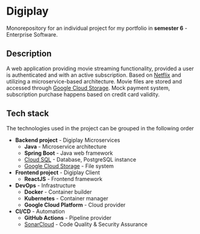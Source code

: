 # Digiplay
Monorepository for an individual project for my portfolio in **semester 6** - Enterprise Software. 

## Description
A web application providing movie streaming functionality, provided a user is authenticated and with an active subscription. Based on <a href="https://www.netflix.com">Netflix</a> and utilizing a microservice-based architecture. Movie files are stored and accessed through <a href="https://cloud.google.com/storage" target="_blank">Google Cloud Storage</a>. Mock payment system, subscription purchase happens based on credit card validity.

## Tech stack
The technologies used in the project can be grouped in the following order
* **Backend project** - Digiplay Microservices
  - **Java** - Microservice architecture
  - **Spring Boot** - Java web framework
  - <a href="https://cloud.google.com/sql">Cloud SQL</a> - Database, PostgreSQL instance
  - <a href="https://cloud.google.com/storage" target="_blank">Google Cloud Storage</a> - File system
* **Frontend project** - Digiplay Client
  - **ReactJS** - Frontend framework
* **DevOps** - Infrastructure
  - **Docker** - Container builder
  - **Kubernetes** - Container manager
  - **Google Cloud Platform** - Cloud provider
* **CI/CD** - Automation
  - **GitHub Actions** - Pipeline provider
  - <a href="https://sonarcloud.io" target="_blank">SonarCloud</a> - Code Quality & Security Assurance

